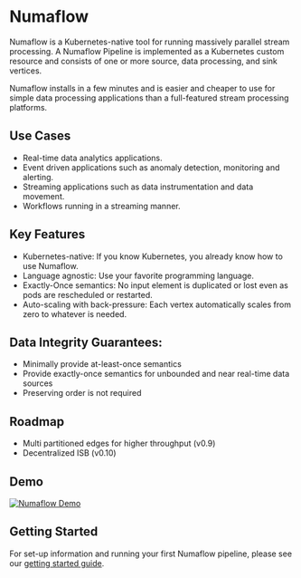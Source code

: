 # Numaflow

Numaflow is a Kubernetes-native tool for running massively parallel stream processing. A Numaflow Pipeline is implemented 
as a Kubernetes custom resource and consists of one or more source, data processing, and sink vertices.

Numaflow installs in a few minutes and is easier and cheaper to use for simple data processing applications than a full-featured 
stream processing platforms.

## Use Cases

- Real-time data analytics applications.
- Event driven applications such as anomaly detection, monitoring and alerting.
- Streaming applications such as data instrumentation and data movement.
- Workflows running in a streaming manner.

## Key Features

- Kubernetes-native: If you know Kubernetes, you already know how to use Numaflow.
- Language agnostic: Use your favorite programming language.
- Exactly-Once semantics: No input element is duplicated or lost even as pods are rescheduled or restarted.
- Auto-scaling with back-pressure: Each vertex automatically scales from zero to whatever is needed.

## Data Integrity Guarantees:

- Minimally provide at-least-once semantics
- Provide exactly-once semantics for unbounded and near real-time data sources
- Preserving order is not required

## Roadmap

- Multi partitioned edges for higher throughput (v0.9)
- Decentralized ISB (v0.10)

## Demo

[![Numaflow Demo](https://img.youtube.com/vi/hJS714arX6Q/0.jpg)](https://youtu.be/hJS714arX6Q)

## Getting Started

For set-up information and running your first Numaflow pipeline, please see our [getting started guide](./quick-start.md).
